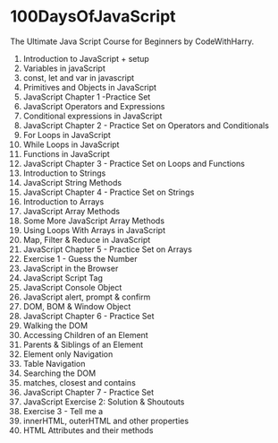# 100DaysOfJavaScript
The Ultimate Java Script Course for Beginners by CodeWithHarry.
01. Introduction to JavaScript + setup
02. Variables in javaScript
03. const, let and var in javascript
04. Primitives and Objects in JavaScript
05. JavaScript Chapter 1 -Practice Set
06. JavaScript Operators and Expressions
07. Conditional expressions in JavaScript
08. JavaScript Chapter 2 - Practice Set on Operators and Conditionals 
09. For Loops in JavaScript
10. While Loops in JavaScript
11. Functions in JavaScript
12. JavaScript Chapter 3 - Practice Set on Loops and Functions
13. Introduction to Strings
14. JavaScript String Methods
15. JavaScript Chapter 4 - Practice Set on Strings
16. Introduction to Arrays
17. JavaScript Array Methods
18. Some More JavaScript Array Methods
19. Using Loops With Arrays in JavaScript
20. Map, Filter & Reduce in JavaScript
21. JavaScript Chapter 5 - Practice Set on Arrays
22. Exercise 1 - Guess the Number
23. JavaScript in the Browser
24. JavaScript Script Tag
25. JavaScript Console Object
27. JavaScript alert, prompt & confirm
28. DOM, BOM & Window Object
29. JavaScript Chapter 6 - Practice Set
31. Walking the DOM
32. Accessing Children of an Element
33. Parents & Siblings of an Element
34. Element only Navigation 
35. Table Navigation
36. Searching the DOM
37. matches, closest and contains
38. JavaScript Chapter 7 - Practice Set
39. JavaScript Exercise 2: Solution & Shoutouts
40. Exercise 3 - Tell me a 
41. innerHTML, outerHTML and other properties
42. HTML Attributes and their methods